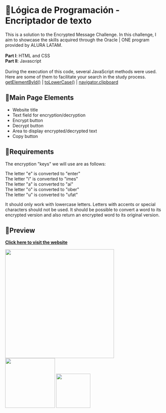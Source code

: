  # 🔵Lógica de Programación - Encriptador de texto
This is a solution to the Encrypted Message Challenge. In this challenge, I aim to showcase the skills acquired through the Oracle | ONE program provided by ALURA LATAM.
<br><br>
**Part I**: HTML and CSS 
<br>
**Part II**: Javascript 
<br>
<br>
During the execution of this code, several JavaScript methods were used. Here are some of them to facilitate your search in the study process.
  [getElementById()](https://developer.mozilla.org/en-US/docs/Web/API/Document/getElementById) |
  [toLowerCase()](https://developer.mozilla.org/pt-BR/docs/Web/JavaScript/Reference/Global_Objects/String/toLowerCase) |
  [navigator.clipboard](https://developer.mozilla.org/en-US/docs/Mozilla/Add-ons/WebExtensions/Interact_with_the_clipboard) 
 
   ## 🔹Main Page Elements

- Website title
- Text field for encryption/decryption
- Encrypt button
- Decrypt button
- Area to display encrypted/decrypted text
- Copy button

 ## 🔹Requirements

The encryption "keys" we will use are as follows:

The letter "e" is converted to "enter" <br>
The letter "i" is converted to "imes" <br>
The letter "a" is converted to "ai" <br>
The letter "o" is converted to "ober" <br>
The letter "u" is converted to "ufat" <br>

It should only work with lowercase letters.
Letters with accents or special characters should not be used.
It should be possible to convert a word to its encrypted version and also return an encrypted word to its original version.



## 🔹Preview
 
 **[Click here to visit the website](https://karencardiel.github.io/text-encryptor/)**

 <img src = "https://github.com/karencardiel/text-encryptor/assets/129384547/71169fbc-c32b-437a-ae4c-7eb7a8df18c6" width = "350"> <img src = "https://github.com/karencardiel/text-encryptor/assets/129384547/3e7bfabf-0f75-49ce-896a-a772149baa1c" width = "160"> <img src = "https://github.com/karencardiel/text-encryptor/assets/129384547/8c9e7af4-f82a-4d44-8a74-cb88ea6e0f7f" width = "110">



